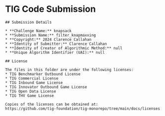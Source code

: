 # TIG Code Submission

    ## Submission Details

    * **Challenge Name:** knapsack
    * **Submission Name:** filter_knapmaxxing
    * **Copyright:** 2024 Clarence Callahan
    * **Identity of Submitter:** Clarence Callahan
    * **Identity of Creator of Algorithmic Method:** null
    * **Unique Algorithm Identifier (UAI):** null

    ## License

    The files in this folder are under the following licenses:
    * TIG Benchmarker Outbound License
    * TIG Commercial License
    * TIG Inbound Game License
    * TIG Innovator Outbound Game License
    * TIG Open Data License
    * TIG THV Game License

    Copies of the licenses can be obtained at:  
    https://github.com/tig-foundation/tig-monorepo/tree/main/docs/licenses
